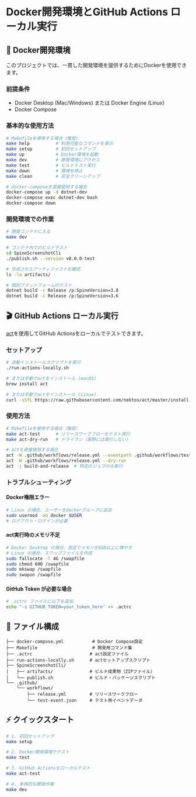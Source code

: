 # Docker開発環境とGitHub Actions ローカル実行

## 🐳 Docker開発環境

このプロジェクトでは、一貫した開発環境を提供するためにDockerを使用できます。

### 前提条件

- Docker Desktop (Mac/Windows) または Docker Engine (Linux)
- Docker Compose

### 基本的な使用方法

```bash
# Makefileを使用する場合（推奨）
make help          # 利用可能なコマンドを表示
make setup         # 初回セットアップ
make up            # Docker環境を起動
make dev           # 開発環境にアクセス
make test          # ビルドテスト実行
make down          # 環境を停止
make clean         # 完全クリーンアップ

# docker-composeを直接使用する場合
docker-compose up -d dotnet-dev
docker-compose exec dotnet-dev bash
docker-compose down
```

### 開発環境での作業

```bash
# 開発コンテナに入る
make dev

# コンテナ内でのビルドテスト
cd SpineScreenshotCli
./publish.sh --version v0.0.0-test

# 作成されたアーティファクトを確認
ls -la artifacts/

# 個別プラットフォームのテスト
dotnet build -c Release /p:SpineVersion=3.8
dotnet build -c Release /p:SpineVersion=3.6
```

## 🎬 GitHub Actions ローカル実行

[act](https://github.com/nektos/act)を使用してGitHub Actionsをローカルでテストできます。

### セットアップ

```bash
# 自動インストールスクリプトを実行
./run-actions-locally.sh

# または手動でactをインストール (macOS)
brew install act

# または手動でactをインストール (Linux)
curl -sSfL https://raw.githubusercontent.com/nektos/act/master/install.sh | sudo sh
```

### 使用方法

```bash
# Makefileを使用する場合（推奨）
make act-test      # リリースワークフローをテスト実行
make act-dry-run   # ドライラン（実際には実行しない）

# actを直接使用する場合
act -W .github/workflows/release.yml --eventpath .github/workflows/test-event.json
act -W .github/workflows/release.yml --dry-run
act -j build-and-release  # 特定のジョブのみ実行
```

### トラブルシューティング

#### Docker権限エラー
```bash
# Linux の場合、ユーザーをdockerグループに追加
sudo usermod -aG docker $USER
# ログアウト・ログインが必要
```

#### act実行時のメモリ不足
```bash
# Docker Desktop の場合、設定でメモリを8GB以上に増やす
# Linux の場合、スワップファイルを作成
sudo fallocate -l 4G /swapfile
sudo chmod 600 /swapfile
sudo mkswap /swapfile
sudo swapon /swapfile
```

#### GitHub Token が必要な場合
```bash
# .actrc ファイルに以下を追加
echo "-s GITHUB_TOKEN=your_token_here" >> .actrc
```

## 📁 ファイル構成

```
├── docker-compose.yml           # Docker Compose設定
├── Makefile                     # 開発用コマンド集
├── .actrc                      # act設定ファイル
├── run-actions-locally.sh      # actセットアップスクリプト
├── SpineScreenshotCli/
│   ├── artifacts/              # ビルド成果物（ZIPファイル）
│   └── publish.sh              # ビルド・パッケージスクリプト
└── .github/
    └── workflows/
        ├── release.yml         # リリースワークフロー
        └── test-event.json     # テスト用イベントデータ
```

## ⚡ クイックスタート

```bash
# 1. 初回セットアップ
make setup

# 2. Docker開発環境でテスト
make test

# 3. GitHub Actionsをローカルテスト
make act-test

# 4. 本格的な開発作業
make dev
```